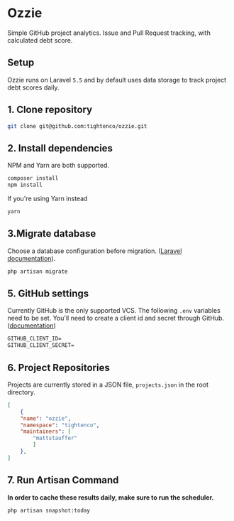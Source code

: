 # Ozzie

Simple GitHub project analytics. Issue and Pull Request tracking, with calculated debt score.

## Setup

Ozzie runs on Laravel `5.5` and by default uses data storage to track project debt scores daily.

## 1. Clone repository

```bash
git clone git@github.com:tightenco/ozzie.git
```

## 2. Install dependencies

NPM and Yarn are both supported.

```bash
composer install
npm install
```

If you're using Yarn instead

```bash
yarn
```

## 3.Migrate database

Choose a database configuration before migration. ([Laravel documentation](https://laravel.com/docs/5.5/database)).

```bash
php artisan migrate
```

## 5. GitHub settings

Currently GitHub is the only supported VCS. The following `.env` variables need to be set. You'll need to create a client id and secret through GitHub. ([documentation](https://github.com/settings/applications/new))

```txt
GITHUB_CLIENT_ID=
GITHUB_CLIENT_SECRET=
```

## 6. Project Repositories

Projects are currently stored in a JSON file, `projects.json` in the root directory.

```json
[
    {
    "name": "ozzie",
    "namespace": "tightenco",
    "maintainers": [
        "mattstauffer"
        ]
    },
]
```

## 7. Run Artisan Command

**In order to cache these results daily, make sure to run the scheduler.**

```bash
php artisan snapshot:today
```
